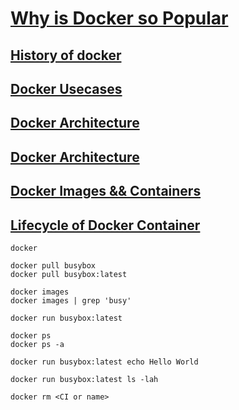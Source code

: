 # [Why is Docker so Popular](https://www.section.io/engineering-education/why-is-docker-so-popular/#:~:text=Docker%20allows%20you%20to%20break,app%20and%20a%20database%20together.)

## [History of docker](https://www.slideshare.net/Docker/introduction-to-docker-2017)


## [Docker Usecases](https://medium.com/@BeNitinAgarwal/docker-usecases-3b62f4d68bc4)

## [Docker Architecture](https://www.aquasec.com/cloud-native-academy/docker-container/docker-architecture/)

## [Docker Architecture](https://docs.docker.com/get-started/overview/#docker-architecture)


## [Docker Images && Containers](https://docs.docker.com/storage/storagedriver/)

## [Lifecycle of Docker Container](https://medium.com/@BeNitinAgarwal/lifecycle-of-docker-container-d2da9f85959)

```
docker

docker pull busybox
docker pull busybox:latest

docker images
docker images | grep 'busy'

docker run busybox:latest

docker ps
docker ps -a

docker run busybox:latest echo Hello World

docker run busybox:latest ls -lah

docker rm <CI or name>

```